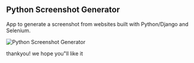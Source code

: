 Python Screenshot Generator
--------

App to generate a screenshot from websites built with Python/Django and Selenium.

![Python Screenshot Generator](/static/img/python_screenshot_generator.png)

thankyou! we hope you"ll like it
